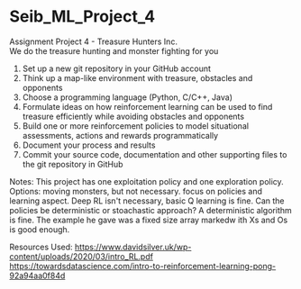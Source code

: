 # Seib_ML_Project_4
Assignment Project 4 - Treasure Hunters Inc.   
We do the treasure hunting and monster fighting for you 
1. Set up a new git repository in your GitHub account 
2. Think up a map-like environment with treasure, obstacles and opponents 
3. Choose a programming language (Python, C/C++, Java) 
4. Formulate ideas on how reinforcement learning can be used to find treasure efficiently while avoiding obstacles and opponents 
5. Build one or more reinforcement policies to model situational assessments, actions and rewards programmatically 
6. Document your process and results 
7. Commit your source code, documentation and other supporting files to the git repository in GitHub 

Notes:
This project has one exploitation policy and one exploration policy.
Options: moving monsters, but not necessary. focus on policies and learning aspect.
Deep RL isn't necessary, basic Q learning is fine.
Can the policies be deterministic or stoachastic approach?
A deterministic algorithm is fine.
The example he gave was a fixed size array markedw ith Xs and Os is good enough.

Resources Used:
https://www.davidsilver.uk/wp-content/uploads/2020/03/intro_RL.pdf
https://towardsdatascience.com/intro-to-reinforcement-learning-pong-92a94aa0f84d

